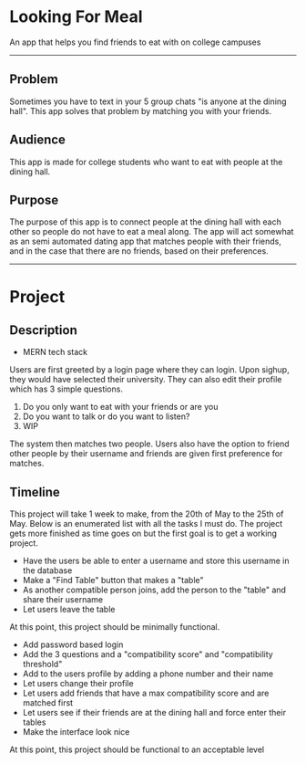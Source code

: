 # Looking For Meal

An app that helps you find friends to eat with on college campuses

---

## Problem

Sometimes you have to text in your 5 group chats "is anyone at the dining hall". This app solves that problem by matching you with your friends.

## Audience

This app is made for college students who want to eat with people at the dining hall.

## Purpose

The purpose of this app is to connect people at the dining hall with each other so people do not have to eat a meal along. The app will act somewhat as an semi automated dating app that matches people with their friends, and in the case that there are no friends, based on their preferences.

---
# Project

## Description

- MERN tech stack

Users are first greeted by a login page where they can login. Upon sighup, they would have selected their university. They can also edit their profile which has 3 simple questions.

1. Do you only want to eat with your friends or are you
2. Do you want to talk or do you want to listen?
3. WIP

The system then matches two people. Users also have the option to friend other people by their username and friends are given first preference for matches.

## Timeline

This project will take 1 week to make, from the 20th of May to the 25th of May. Below is an enumerated list with all the tasks I must do. The project gets more finished as time goes on but the first goal is to get a working project.

- Have the users be able to enter a username and store this username in the database
- Make a "Find Table" button that makes a "table"
- As another compatible person joins, add the person to the "table" and share their username
- Let users leave the table

At this point, this project should be minimally functional.

- Add password based login
- Add the 3 questions and a "compatibility score" and "compatibility threshold"
- Add to the users profile by adding a phone number and their name
- Let users change their profile
- Let users add friends that have a max compatibility score and are matched first
- Let users see if their friends are at the dining hall and force enter their tables
- Make the interface look nice

At this point, this project should be functional to an acceptable level

